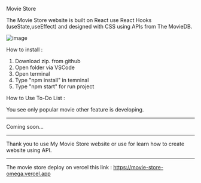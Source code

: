 Movie Store

The Movie Store website is built on React use React Hooks (useState,useEffect) and designed with CSS using APIs from The MovieDB.

![image](https://user-images.githubusercontent.com/114389537/212527970-60e2fe46-8855-41c8-87a5-73644f97ea10.png)

How to install :

1. Download zip. from github
2. Open folder via VSCode
3. Open terminal
4. Type "npm install" in temninal
5. Type "npm start" for run project


How to Use To-Do List :

You see only popular movie other feature is developing.
**********************
                      
Coming soon...
                    
***********************

Thank you to use My Movie Store website or use for learn how to create website using API.
********************************************************************************************
The movie store deploy on vercel this link : https://movie-store-omega.vercel.app
